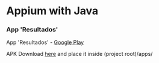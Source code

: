 # Appium with Java
### App 'Resultados'

App 'Resultados' - [Google Play](https://play.google.com/store/apps/details?id=br.jus.tse.resultados)

APK Download [here](https://apps.evozi.com/apk-downloader/?id=br.jus.tse.resultados) and place it inside (project root)/apps/